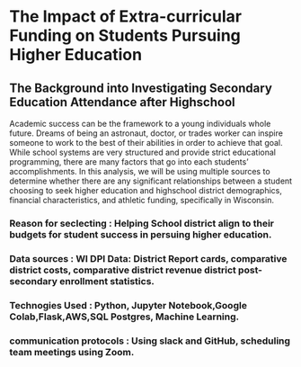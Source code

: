 # The Impact of Extra-curricular Funding on Students Pursuing Higher Education 
## The Background into Investigating Secondary Education Attendance after Highschool
Academic success can be the framework to a young individuals whole future. Dreams of being an astronaut, doctor, or trades worker can inspire someone to work to the best of their abilities in order to achieve that goal. While school systems are very structured and provide strict educational programming, there are many factors that go into each students’ accomplishments. In this analysis, we will be using multiple sources to determine whether there are any significant relationships between a student choosing to seek higher education and highschool district demographics, financial characteristics, and athletic funding, specifically in Wisconsin.
### Reason for seclecting : Helping School district align to their budgets for student success in persuing higher education.
### Data sources : WI DPI Data: District Report cards, comparative district costs, comparative district revenue district post-secondary enrollment statistics.
### Technogies Used : Python, Jupyter Notebook,Google Colab,Flask,AWS,SQL Postgres, Machine Learning.
### communication protocols : Using slack and GitHub, scheduling team meetings using Zoom.

